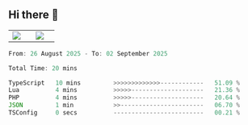 ## Hi there 👋

<p align="center">
  <table align="center">
  <tr border="none">
  <td width="35%" align="center">
    <img  align="center"  src="http://github-profile-summary-cards.vercel.app/api/cards/stats?username=ricepunk&theme=github_dark" />
  </td>
    
  <td width="65%" align="center">
    <img  align="center"  src="http://github-profile-summary-cards.vercel.app/api/cards/profile-details?username=ricepunk&theme=github_dark" />
  </td>
  </tr>
  </table>
</p>

<!--START_SECTION:waka-->

```typescript
From: 26 August 2025 - To: 02 September 2025

Total Time: 20 mins

TypeScript   10 mins         >>>>>>>>>>>>>------------   51.09 %
Lua          4 mins          >>>>>--------------------   21.36 %
PHP          4 mins          >>>>>--------------------   20.64 %
JSON         1 min           >>-----------------------   06.70 %
TSConfig     0 secs          -------------------------   00.21 %
```

<!--END_SECTION:waka-->
